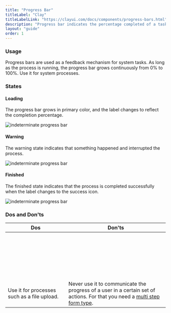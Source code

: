 ```yaml
---
title: "Progress Bar"
titleLabel: "Clay"
titleLabelLink: "https://clayui.com/docs/components/progress-bars.html"
description: "Progress bar indicates the percentage completed of a task."
layout: "guide"
order: 1
---
```

### Usage

Progress bars are used as a feedback mechanism for system tasks. As long as the process is running, the progress bar grows continuously from 0% to 100%. Use it for system processes.

### States

#### Loading
The progress bar grows in primary color, and the label changes to reflect the completion percentage.

![indeterminate progress bar](/lexicon/images/ProgressBar30.jpg) 

#### Warning
The warning state indicates that something happened and interrupted the process.

![indeterminate progress bar](/lexicon/images/ProgressBar70.jpg) 

#### Finished
The finished state indicates that the process is completed successfully when the label changes to the success icon.

![indeterminate progress bar](/lexicon/images/ProgressBar100.jpg) 

### Dos and Don'ts

<table>
    <thead>
        <tr>
            <th>Dos</th>
            <th>Don'ts</th>
        </tr>
    </thead>
    <tbody>
        <tr>
            <td>
                <div class="d-flex align-items-center">
                    <svg class="lexicon-icon lexicon-icon-check do mr-3"><use xlink:href="/vendor/lexicon/icons.svg#check"></use></svg>
                    <span>Use it for processes such as a file upload.</span>
                </div>
            </td>
            <td>
                <div class="d-flex align-items-center">
                    <svg class="lexicon-icon lexicon-icon-times dont mr-3"><use xlink:href="/vendor/lexicon/icons.svg#times"></use></svg>
                    <span>Never use it to communicate the progress of a user in a certain set of actions. For that you need a <a href="https://lexicondesign.io/docs/patterns/Forms/multiStepForm.html">multi step form type</a>.</span>
                </div>
            </td>
        </tr>
    </tbody>
</table>